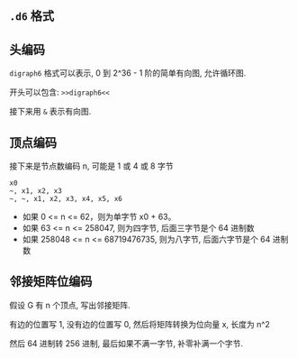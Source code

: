 `.d6` 格式
---------

## 头编码

`digraph6` 格式可以表示, 0 到 2^36 - 1 阶的简单有向图, 允许循环图.

开头可以包含: `>>digraph6<<`

接下来用 `&` 表示有向图.

## 顶点编码

接下来是节点数编码 n, 可能是 1 或 4 或 8 字节

```shell
x0
~, x1, x2, x3
~, ~, x1, x2, x3, x4, x5, x6
```

- 如果 0 <= n <= 62，则为单字节 x0 + 63。
- 如果 63 <= n <= 258047, 则为四字节, 后面三字节是个 64 进制数
- 如果 258048 <= n <= 68719476735, 则为八字节, 后面六字节是个 64 进制数

## 邻接矩阵位编码

假设 G 有 n 个顶点, 写出邻接矩阵.

有边的位置写 1, 没有边的位置写 0, 然后将矩阵转换为位向量 x, 长度为 n^2

然后 64 进制转 256 进制, 最后如果不满一字节, 补零补满一个字节.
